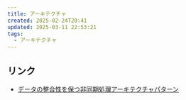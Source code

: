 ```yaml
---
title: アーキテクチャ
created: 2025-02-24T20:41
updated: 2025-03-11 22:53:21
tags:
  - アーキテクチャ
---
```

## リンク
- [データの整合性を保つ非同期処理アーキテクチャパターン](https://speakerdeck.com/mokuo/async-architecture-patterns)
